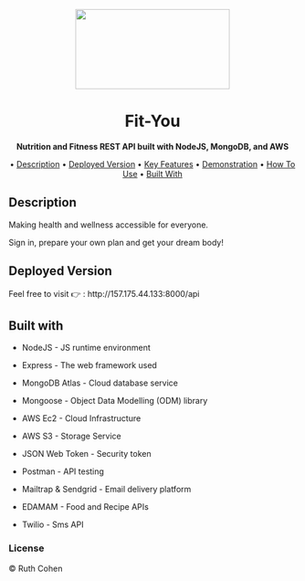 <p align="center">
  
  <img width="270" height="140" src="https://fityou-images.s3.me-south-1.amazonaws.com/frontEnd/logo.jpeg" />
</p>

<h1 align="center">Fit-You</h1>
<p align="center"><b>Nutrition and Fitness REST API built with NodeJS, MongoDB, and AWS</b> </p>
  
<p align="center">
  • <a href="#description">Description</a>
  • <a href="#deployed-version">Deployed Version</a>
  • <a href="#key-features">Key Features</a>
  • <a href="#demonstration">Demonstration</a>
  • <a href="#how-to-use">How To Use</a>
  • <a href="#built-with">Built With</a>
</p>

<h2>Description</h2>
<p>Making health and wellness accessible for everyone.</p>
<p>Sign in, prepare your own plan and get your dream body!</p>

<h2>Deployed Version</h2>
Feel free to visit 👉 : http://157.175.44.133:8000/api

<h2>Built with</h2>

* NodeJS - JS runtime environment

* Express - The web framework used

* MongoDB Atlas - Cloud database service

* Mongoose - Object Data Modelling (ODM) library

* AWS Ec2 - Cloud Infrastructure

* AWS S3 - Storage Service

* JSON Web Token - Security token

* Postman - API testing

* Mailtrap & Sendgrid - Email delivery platform

* EDAMAM - Food and Recipe APIs

* Twilio - Sms API 

<h3>License</h3>
<div>© Ruth Cohen</div>
